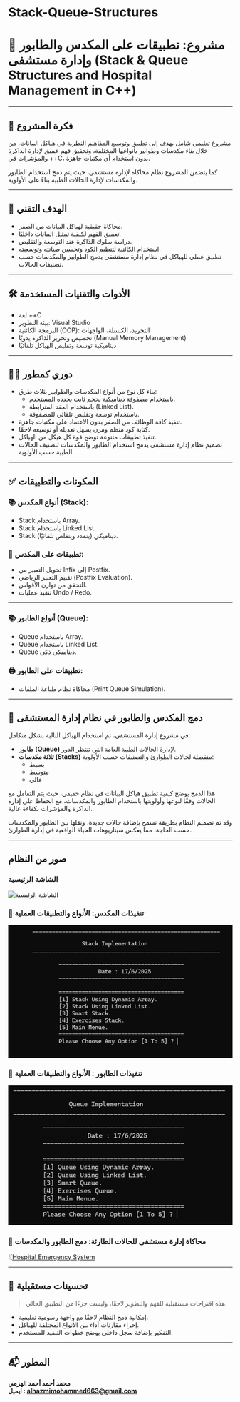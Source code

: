 # Stack-Queue-Structures

# 🧮 مشروع: تطبيقات على المكدس والطابور وإدارة مستشفى (Stack & Queue Structures and Hospital Management in C++)

---

## 🧠 فكرة المشروع

مشروع تعليمي شامل يهدف إلى تطبيق وتوسيع المفاهيم النظرية في هياكل البيانات، من خلال بناء مكدسات وطوابير بأنواعها المختلفة، وتحقيق فهم عميق لإدارة الذاكرة والمؤشرات في ++C، بدون استخدام أي مكتبات جاهزة.

كما يتضمن المشروع نظام محاكاة لإدارة مستشفى، حيث يتم دمج استخدام الطابور والمكدسات لإدارة الحالات الطبية بناءً على الأولوية.

---

## 🎯 الهدف التقني

- محاكاة حقيقية لهياكل البيانات من الصفر.
- تعميق الفهم لكيفية تمثيل البيانات داخليًا.
- دراسة سلوك الذاكرة عند التوسعة والتقليص.
- استخدام الكائنية لتنظيم الكود وتحسين صيانته وتوسعيته.
- تطبيق عملي للهياكل في نظام إدارة مستشفى يدمج الطوابير والمكدسات حسب تصنيفات الحالات.

---

## 🛠️ الأدوات والتقنيات المستخدمة

- لغة ++C
- بيئة التطوير: Visual Studio
- البرمجة الكائنية (OOP): التجريد، الكبسلة، الواجهات
- تخصيص وتحرير الذاكرة يدويًا (Manual Memory Management)
- ديناميكية توسعة وتقليص الهياكل تلقائيًا

---

## 👨‍💻 دوري كمطور

- بناء كل نوع من أنواع المكدسات والطوابير بثلاث طرق:
  - باستخدام مصفوفة ديناميكية بحجم ثابت يحدده المستخدم.
  - باستخدام العقد المترابطة (Linked List).
  - باستخدام توسعة وتقليص تلقائي للمصفوفة.
- تنفيذ كافة الوظائف من الصفر بدون الاعتماد على مكتبات جاهزة.
- كتابة كود منظم ومرن يسهل تعديله أو توسيعه لاحقًا.
- تنفيذ تطبيقات متنوعة توضح قوة كل هيكل من الهياكل.
- تصميم نظام إدارة مستشفى يدمج استخدام الطابور والمكدسات لتصنيف الحالات الطبية حسب الأولوية.

---

## ✅ المكونات والتطبيقات

### 📚 أنواع المكدس (Stack):
- Stack باستخدام Array.
- Stack باستخدام Linked List.
- Stack ديناميكي (يتمدد ويتقلص تلقائيًا).

### 🧮 تطبيقات على المكدس:
- تحويل التعبير من Infix إلى Postfix.
- تقييم التعبير الرياضي (Postfix Evaluation).
- التحقق من توازن الأقواس.
- تنفيذ عمليات Undo / Redo.

---

### 📚 أنواع الطابور (Queue):
- Queue باستخدام Array.
- Queue باستخدام Linked List.
- Queue ديناميكي ذكي.

### 🖨️ تطبيقات على الطابور:
- محاكاة نظام طباعة الملفات (Print Queue Simulation).

---

## 🏥 دمج المكدس والطابور في نظام إدارة المستشفى

في مشروع إدارة المستشفى، تم استخدام الهياكل التالية بشكل متكامل:

- **طابور (Queue)** لإدارة الحالات الطبية العامة التي تنتظر الدور.
- **ثلاثة مكدسات (Stacks)** منفصلة لحالات الطوارئ والتصنيفات حسب الأولوية:  
  - بسيط  
  - متوسط  
  - عالي

هذا الدمج يوضح كيفية تطبيق هياكل البيانات في نظام حقيقي، حيث يتم التعامل مع الحالات وفقًا لنوعها وأولويتها باستخدام الطابور والمكدسات، مع الحفاظ على إدارة الذاكرة والمؤشرات بكفاءة عالية.

وقد تم تصميم النظام بطريقة تسمح بإضافة حالات جديدة، ونقلها بين الطابور والمكدسات حسب الحاجة، مما يعكس سيناريوهات الحياة الواقعية في إدارة الطوارئ.

---

## صور من النظام

### الشاشة الرئيسية
![الشاشة الرئيسية](screenshots/MainMenu.pin)

### 📌 تنفيذات المكدس: الأنواع والتطبيقات العملية
![Stack Operations](screenshots/stacks.png)

### 📌 تنفيذات الطابور : الأنواع والتطبيقات العملية
![Queue Operations](screenshots/queues.png)

### 📌 محاكاة إدارة مستشفى للحالات الطارئة: دمج الطابور والمكدسات
![[Hospital Emergency System](screenshots/PatientCaseManagementSystemUsingStackAndQueueMainMenu.png)

---

## 🚀 تحسينات مستقبلية

> هذه اقتراحات مستقبلية للفهم والتطوير لاحقًا، وليست جزءًا من التطبيق الحالي.

- إمكانية دمج النظام لاحقًا مع واجهة رسومية تعليمية.
- إجراء مقارنات أداء بين الأنواع المختلفة للهياكل.
- التفكير بإضافة سجل داخلي يوضح خطوات التنفيذ للمستخدم.

---

## 📬 المطور

**محمد أحمد أحمد الهزمي**  
**ايميل : alhazmimohammed663@gmail.com**
